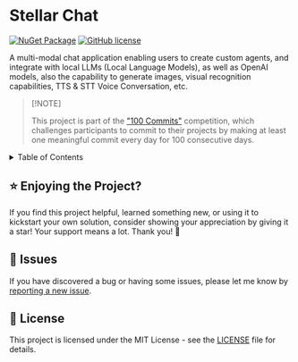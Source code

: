 # Stellar Chat

[![NuGet Package](https://img.shields.io/badge/.NET%20-8.0-blue.svg)](https://dotnet.microsoft.com/en-us/download/dotnet/8.0)
[![GitHub license](https://img.shields.io/badge/License-MIT-green.svg)](https://github.com/ktutak1337/Stellar-Chat/blob/main/LICENSE.md)

A multi-modal chat application enabling users to create custom agents, and integrate with local LLMs (Local Language Models), as well as OpenAI models, also the capability to generate images, visual recognition capabilities, TTS & STT Voice Conversation, etc.

> \[!NOTE]
>
> This project is part of the ["100 Commits"](https://100commitow.pl/) competition, which challenges participants to commit to their projects by making at least one meaningful commit every day for 100 consecutive days.
>

<details>
<summary>Table of Contents</summary>

- [Stellar Chat](#stellar-chat)
  - [⭐ Enjoying the Project?](#-enjoying-the-project)
  - [🚧 Issues](#-issues)
  - [📝 License](#-license)

</details>

## ⭐ Enjoying the Project?

If you find this project helpful, learned something new, or using it to kickstart your own solution, consider showing your appreciation by giving it a star! Your support means a lot. Thank you! :rocket:

## 🚧 Issues

If you have discovered a bug or having some issues, please let me know by [reporting a new issue](https://github.com/ktutak1337/Stellar-Chat/issues?state=open).

## 📝 License

This project is licensed under the MIT License - see the [LICENSE](https://github.com/ktutak1337/Stellar-Chat/blob/main/LICENSE.md) file for details.
